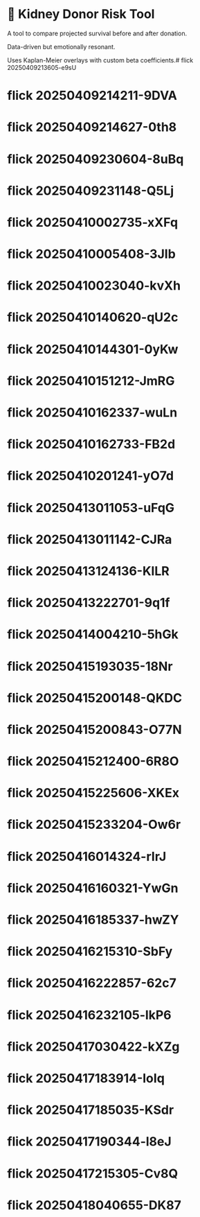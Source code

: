 # 🧪 Kidney Donor Risk Tool

A tool to compare projected survival before and after donation.

Data-driven but emotionally resonant.

Uses Kaplan-Meier overlays with custom beta coefficients.# flick 20250409213605-e9sU
# flick 20250409214211-9DVA
# flick 20250409214627-0th8
# flick 20250409230604-8uBq
# flick 20250409231148-Q5Lj
# flick 20250410002735-xXFq
# flick 20250410005408-3JIb
# flick 20250410023040-kvXh
# flick 20250410140620-qU2c
# flick 20250410144301-0yKw
# flick 20250410151212-JmRG
# flick 20250410162337-wuLn
# flick 20250410162733-FB2d
# flick 20250410201241-yO7d
# flick 20250413011053-uFqG
# flick 20250413011142-CJRa
# flick 20250413124136-KlLR
# flick 20250413222701-9q1f
# flick 20250414004210-5hGk
# flick 20250415193035-18Nr
# flick 20250415200148-QKDC
# flick 20250415200843-O77N
# flick 20250415212400-6R8O
# flick 20250415225606-XKEx
# flick 20250415233204-Ow6r
# flick 20250416014324-rIrJ
# flick 20250416160321-YwGn
# flick 20250416185337-hwZY
# flick 20250416215310-SbFy
# flick 20250416222857-62c7
# flick 20250416232105-lkP6
# flick 20250417030422-kXZg
# flick 20250417183914-IoIq
# flick 20250417185035-KSdr
# flick 20250417190344-l8eJ
# flick 20250417215305-Cv8Q
# flick 20250418040655-DK87
